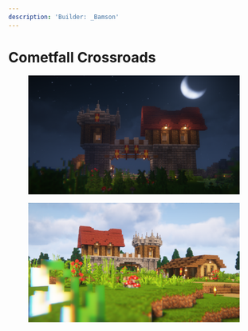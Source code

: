 ```yaml
---
description: 'Builder: _Bamson'
---
```


# Cometfall Crossroads

<figure><img src="../../../../.gitbook/assets/2023-10-03_17.49.06.png" alt=""><figcaption></figcaption></figure>

<figure><img src="../../../../.gitbook/assets/2023-10-03_17.39.15.png" alt=""><figcaption></figcaption></figure>
